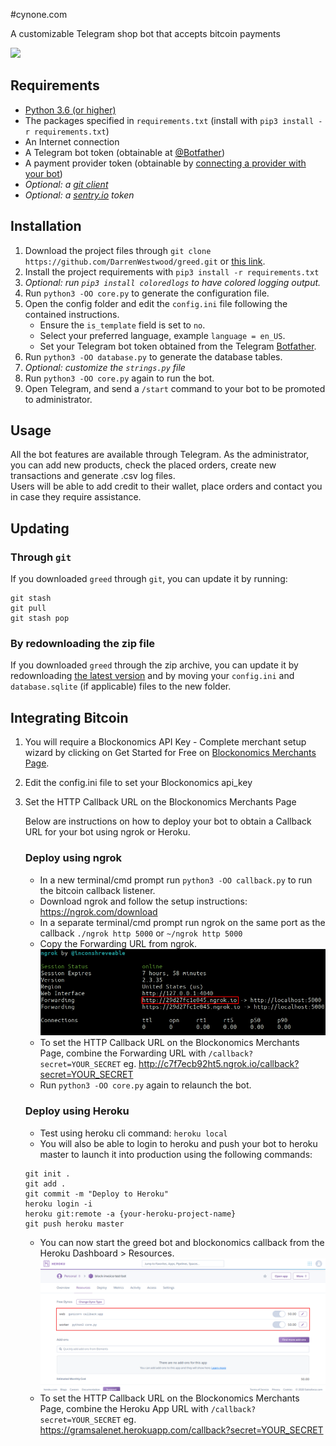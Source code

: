 #cynone.com

A customizable Telegram shop bot that accepts bitcoin payments

![](https://img.shields.io/badge/version-beta-blue.svg)

## Requirements

* [Python 3.6 (or higher)](https://www.python.org/)
* The packages specified in `requirements.txt` (install with `pip3 install -r requirements.txt`)
* An Internet connection
* A Telegram bot token (obtainable at [@Botfather](https://t.me/Botfather))
* A payment provider token (obtainable by [connecting a provider with your bot](https://t.me/Botfather))
* _Optional: a [git client](https://git-scm.com/)_
* _Optional: a [sentry.io](https://sentry.io) token_

## Installation

1. Download the project files through `git clone https://github.com/DarrenWestwood/greed.git` or [this link](https://github.com/DarrenWestwood/greed/archive/master.zip).
2. Install the project requirements with `pip3 install -r requirements.txt`
3. _Optional: run `pip3 install coloredlogs` to have colored logging output._
3. Run `python3 -OO core.py` to generate the configuration file.
4. Open the config folder and edit the `config.ini` file following the contained instructions.  
   - Ensure the `is_template` field is set to `no`.
   - Select your preferred language, example `language = en_US`.
   - Set your Telegram bot token obtained from the Telegram [Botfather](https://t.me/Botfather).
5. Run `python3 -OO database.py` to generate the database tables. 
6. _Optional: customize the `strings.py` file_
7. Run `python3 -OO core.py` again to run the bot.
8. Open Telegram, and send a `/start` command to your bot to be promoted to administrator.

## Usage

All the bot features are available through Telegram.
As the administrator, you can add new products, check the placed orders, create new transactions and generate .csv log files.  
Users will be able to add credit to their wallet, place orders and contact you in case they require assistance.

## Updating

### Through `git`

If you downloaded `greed` through `git`, you can update it by running:

```
git stash
git pull
git stash pop
```

### By redownloading the zip file

If you downloaded `greed` through the zip archive, you can update it by redownloading [the latest version](https://github.com/DarrenWestwood/greed/archive/master.zip) and by moving your `config.ini` and `database.sqlite` (if applicable) files to the new folder.

## Integrating Bitcoin

1. You will require a Blockonomics API Key - Complete merchant setup wizard by clicking on Get Started for Free on [Blockonomics Merchants Page](https://www.blockonomics.co/merchants#/).

2. Edit the config.ini file to set your Blockonomics api_key 

3. Set the HTTP Callback URL on the Blockonomics Merchants Page

	Below are instructions on how to deploy your bot to obtain a Callback URL for your bot using ngrok or Heroku.

	### Deploy using ngrok
	* In a new terminal/cmd prompt run `python3 -OO callback.py` to run the bitcoin callback listener.
	* Download ngrok and follow the setup instructions: https://ngrok.com/download
	* In a separate terminal/cmd prompt run ngrok on the same port as the callback `./ngrok http 5000` or `~/ngrok http 5000`
	* Copy the Forwarding URL from ngrok.
	![](assets/images/ngrok.png) 
	* To set the HTTP Callback URL on the Blockonomics Merchants Page, combine the Forwarding URL with `/callback?secret=YOUR_SECRET` 
	   eg.  http://c7f7ecb92ht5.ngrok.io/callback?secret=YOUR_SECRET
	* Run `python3 -OO core.py` again to relaunch the bot.

	### Deploy using Heroku
	* Test using heroku cli command: `heroku local`
	* You will also be able to login to heroku and push your bot to heroku master to launch it into production using the following commands:
	```
	git init .
	git add .
	git commit -m "Deploy to Heroku"
	heroku login -i
	heroku git:remote -a {your-heroku-project-name}
	git push heroku master
	```
	* You can now start the greed bot and blockonomics callback from the Heroku Dashboard > Resources.
	![](assets/images/heroku.png) 
	* To set the HTTP Callback URL on the Blockonomics Merchants Page, combine the Heroku App URL with `/callback?secret=YOUR_SECRET`
		eg. https://gramsalenet.herokuapp.com/callback?secret=YOUR_SECRET

